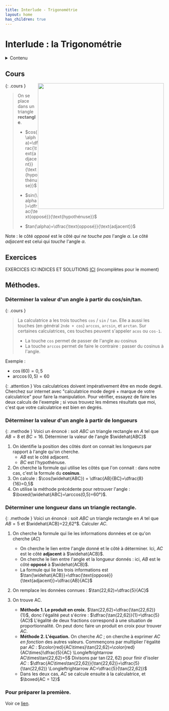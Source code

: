 ```yaml
---
title: Interlude - Trigonométrie
layout: home
has_children: true
---
```


# Interlude : la Trigonométrie

<details markdown="block">
  <summary>
    Contenu
  </summary>
  {: .text-delta }
1. TOC
{:toc}
</details>

## Cours

<img style="float: right;" src="https://minio.apps.education.fr/codimd-prod/uploads/upload_79b8f194f6951d58087546bf9c49eafa.png" width=400>

{: .cours }
> On se place dans un triangle **rectangle**. 
> 
> - $cos(\alpha)=\dfrac{\text{adjacent}}{\text{hypothénuse}}$
> 
> - $sin(\alpha)=\dfrac{\text{opposé}}{\text{hypothénuse}}$
> 
> - $tan(\alpha)=\dfrac{\text{opposé}}{\text{adjacent}}$


Note : le côté *opposé* est le côté *qui ne touche pas* l'angle $\alpha$. Le côté *adjacent* est celui qui *touche* l'angle $\alpha$.

## Exercices

EXERCICES ICI
INDICES ET SOLUTIONS [ICI](https://codimd.apps.education.fr/s/YNeMPvLJZ#) (incomplètes pour le moment)

## Méthodes.

### Déterminer la valeur d'un angle à partir du cos/sin/tan.
{: .cours }
> La calculatrice a les trois touches ```cos``` / ```sin``` / ```tan```. Elle a aussi les touches (en général ```2nde + cos```) ```arccos```, ```arcsin```, et ```arctan```.
Sur certaines calculatrices, ces touches peuvent s'appeler ```acos``` ou ```cos-1```.
> - La touche ```cos``` permet de passer de l'angle au cosinus
> - La touche ```arccos``` permet de faire le contraire : passer du cosinus à l'angle.

Exemple : 
- $\cos(60) = 0,5$
- $\arccos(0,5)=60$

{: .attention }
Vos calculatrices doivent impérativement être en mode degré. Cherchez sur internet avec "calculatrice mode degré + marque de votre calculatrice" pour faire la manipulation.
Pour vérifier, essayez de faire les deux calculs de l'exemple ; si vous trouvez les mêmes résultats que moi, c'est que votre calculatrice est bien en degrés.


### Déterminer la valeur d'un angle à partir de longueurs

{: .methode }
Voici un énoncé : soit $ABC$ un triangle rectangle en $A$ tel que $AB=8$ et $BC=16$. Déterminer la valeur de l'angle $\widehat{ABC}$


1. On identifie la position des côtés dont on connait les longueurs par rapport à l'angle qu'on cherche.
    - $AB$ est le côté adjacent.
    - $BC$ est l'hypothénuse. 
2. On cherche la formule qui utilise les côtés que l'on connait : dans notre cas, c'est la formule du **cosinus**.
3. On calcule : $\cos(\widehat{ABC}) = \dfrac{AB}{BC}=\dfrac{8}{16}=0,5$
4. On utilise la méthode précédente pour retrouver l'angle : $\boxed{\widehat{ABC}=\arccos(0,5)=60°}$.

### Déterminer une longueur dans un triangle rectangle.

{: .methode }
Voici un énoncé : soit $ABC$ un triangle rectangle en $A$ tel que $AB=5$ et $\widehat{ACB}=22,62°$. Calculer $AC$.

1. On cherche la formule qui lie les informations données et ce qu'on cherche ($AC$)
    - On cherche le lien entre l'angle donné et le côté à déterminer. Ici, $AC$ est le côté **adjacent** à $\widehat{ACB}$.
    - On cherche le lien entre l'angle et la longueur donnés : ici, $AB$ est le côté **opposé** à $\widehat{ACB}$.
    - La formule qui lie les trois informations est $\tan{\widehat{ACB}}=\dfrac{\text{opposé}}{\text{adjacent}}=\dfrac{AB}{AC}$

2. On remplace les données connues : $\tan(22,62)=\dfrac{5}{AC}$
3. On trouve AC.
    - **Méthode 1. Le produit en croix.**
    $\tan(22,62)=\dfrac{\tan(22,62)}{1}$, donc l'égalité peut s'écrire : $\dfrac{\tan(22,62)}{1}=\dfrac{5}{AC}$
    L'égalité de deux fractions correspond à une situation de proportionnalité.
    On peut donc faire un produit en croix pour trouver $AC$.
    - **Méthode 2. L'équation.**
    On cherche $AC$ ; on cherche à exprimer $AC$ *en fonction* des autres valeurs.
    Commençons par multiplier l'égalité par $AC$ : $\color{red}{AC\times}\tan(22,62)=\color{red}{AC\times}\dfrac{5}{AC} \Longleftrightarrow AC\times\tan(22,62)=5$
    Divisons par $\tan(22,62)$ pour finir d'isoler $AC$ : $\dfrac{AC\times\tan(22,62)}{\tan(22,62)}=\dfrac{5}{\tan(22,62)} \Longleftrightarrow AC=\dfrac{5}{\tan(22,62)}$
    - Dans les deux cas, $AC$ se calcule ensuite à la calculatrice, et $\boxed{AC = 12}$

### Pour préparer la première.

Voir ce [lien](https://codimd.apps.education.fr/s/xjPSzvS3A#).
